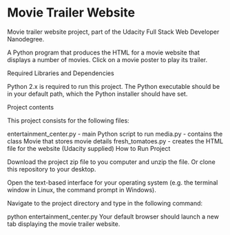 # Movie Trailer Website

Movie trailer website project, part of the Udacity Full Stack Web Developer Nanodegree.

A Python program that produces the HTML for a movie website that displays a number of movies. Click on a movie poster to play its trailer.

Required Libraries and Dependencies

Python 2.x is required to run this project. The Python executable should be in your default path, which the Python installer should have set.

Project contents

This project consists for the following files:

entertainment_center.py - main Python script to run
media.py - contains the class Movie that stores movie details
fresh_tomatoes.py - creates the HTML file for the website (Udacity supplied)
How to Run Project

Download the project zip file to you computer and unzip the file. Or clone this repository to your desktop.

Open the text-based interface for your operating system (e.g. the terminal window in Linux, the command prompt in Windows).

Navigate to the project directory and type in the following command:

python entertainment_center.py
Your default browser should launch a new tab displaying the movie trailer website.
